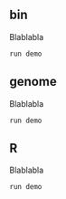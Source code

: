 
## bin
Blablabla

 ```shell
run demo
 ```

## genome
Blablabla

 ```shell
run demo
 ```

## R
Blablabla

 ```shell
run demo
 ```

